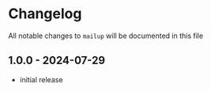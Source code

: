 # Changelog

All notable changes to `mailup` will be documented in this file

## 1.0.0 - 2024-07-29

- initial release